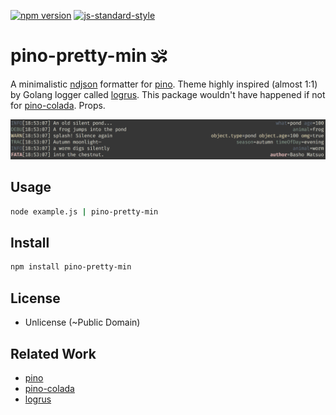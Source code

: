 [![npm version][npm_badge]][npm_link] [![js-standard-style][js_standard_badge]][js_standard_link]

# pino-pretty-min 🕉️

A minimalistic [ndjson](http://ndjson.org) formatter for [pino](https://github.com/pinojs/pino). Theme highly inspired
(almost 1:1) by Golang logger called [logrus](https://github.com/sirupsen/logrus). This package wouldn't have happened
if not for [pino-colada](https://github.com/lrlna/pino-colada). Props.

![pino-pretty-min](./screenshot.png)

## Usage

```bash
node example.js | pino-pretty-min
```

## Install

```bash
npm install pino-pretty-min
```

## License

- Unlicense (~Public Domain)

## Related Work
- [pino](https://github.com/pinojs/pino)
- [pino-colada](https://github.com/lrlna/pino-colada)
- [logrus](https://github.com/sirupsen/logrus)


[npm_badge]: https://img.shields.io/npm/v/pino-pretty-min.svg?style=flat-square
[npm_link]:  https://npmjs.org/package/pino-pretty-min
[js_standard_badge]: https://img.shields.io/badge/code%20style-standard-brightgreen.svg?style=flat-square
[js_standard_link]:  https://github.com/feross/standard